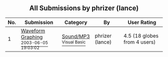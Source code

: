 ﻿<div align="center">

## All Submissions by phrizer \(lance\)

</div>

No.  | Submission | Category | By   | User Rating
---- | ---------- | -------- | ---- | -----------
1 | [Waveform Graphing<br /><sup>2003-06-05 19:03:02</sup>](https://github.com/Planet-Source-Code/phrizer-lance-waveform-graphing__1-45988) | [Sound/MP3<br /><sup>Visual Basic</sup>](../ByCategory/sound-mp3__1-45.md) | phrizer \(lance\) | 4.5 (18 globes from 4 users)
